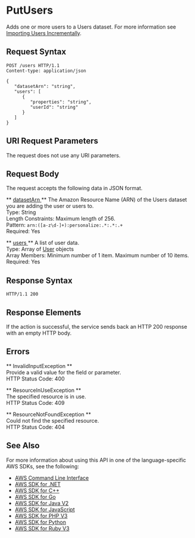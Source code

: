 # PutUsers<a name="API_UBS_PutUsers"></a>

Adds one or more users to a Users dataset\. For more information see [Importing Users Incrementally](https://docs.aws.amazon.com/personalize/latest/dg/importing-users.html)\.

## Request Syntax<a name="API_UBS_PutUsers_RequestSyntax"></a>

```
POST /users HTTP/1.1
Content-type: application/json

{
   "datasetArn": "string",
   "users": [ 
      { 
         "properties": "string",
         "userId": "string"
      }
   ]
}
```

## URI Request Parameters<a name="API_UBS_PutUsers_RequestParameters"></a>

The request does not use any URI parameters\.

## Request Body<a name="API_UBS_PutUsers_RequestBody"></a>

The request accepts the following data in JSON format\.

 ** [ datasetArn ](#API_UBS_PutUsers_RequestSyntax) **   <a name="personalize-UBS_PutUsers-request-datasetArn"></a>
The Amazon Resource Name \(ARN\) of the Users dataset you are adding the user or users to\.  
Type: String  
Length Constraints: Maximum length of 256\.  
Pattern: `arn:([a-z\d-]+):personalize:.*:.*:.+`   
Required: Yes

 ** [ users ](#API_UBS_PutUsers_RequestSyntax) **   <a name="personalize-UBS_PutUsers-request-users"></a>
A list of user data\.  
Type: Array of [User](API_UBS_User.md) objects  
Array Members: Minimum number of 1 item\. Maximum number of 10 items\.  
Required: Yes

## Response Syntax<a name="API_UBS_PutUsers_ResponseSyntax"></a>

```
HTTP/1.1 200
```

## Response Elements<a name="API_UBS_PutUsers_ResponseElements"></a>

If the action is successful, the service sends back an HTTP 200 response with an empty HTTP body\.

## Errors<a name="API_UBS_PutUsers_Errors"></a>

 ** InvalidInputException **   
Provide a valid value for the field or parameter\.  
HTTP Status Code: 400

 ** ResourceInUseException **   
The specified resource is in use\.  
HTTP Status Code: 409

 ** ResourceNotFoundException **   
Could not find the specified resource\.  
HTTP Status Code: 404

## See Also<a name="API_UBS_PutUsers_SeeAlso"></a>

For more information about using this API in one of the language\-specific AWS SDKs, see the following:
+  [ AWS Command Line Interface](https://docs.aws.amazon.com/goto/aws-cli/personalize-events-2018-03-22/PutUsers) 
+  [ AWS SDK for \.NET](https://docs.aws.amazon.com/goto/DotNetSDKV3/personalize-events-2018-03-22/PutUsers) 
+  [ AWS SDK for C\+\+](https://docs.aws.amazon.com/goto/SdkForCpp/personalize-events-2018-03-22/PutUsers) 
+  [ AWS SDK for Go](https://docs.aws.amazon.com/goto/SdkForGoV1/personalize-events-2018-03-22/PutUsers) 
+  [ AWS SDK for Java V2](https://docs.aws.amazon.com/goto/SdkForJavaV2/personalize-events-2018-03-22/PutUsers) 
+  [ AWS SDK for JavaScript](https://docs.aws.amazon.com/goto/AWSJavaScriptSDK/personalize-events-2018-03-22/PutUsers) 
+  [ AWS SDK for PHP V3](https://docs.aws.amazon.com/goto/SdkForPHPV3/personalize-events-2018-03-22/PutUsers) 
+  [ AWS SDK for Python](https://docs.aws.amazon.com/goto/boto3/personalize-events-2018-03-22/PutUsers) 
+  [ AWS SDK for Ruby V3](https://docs.aws.amazon.com/goto/SdkForRubyV3/personalize-events-2018-03-22/PutUsers) 